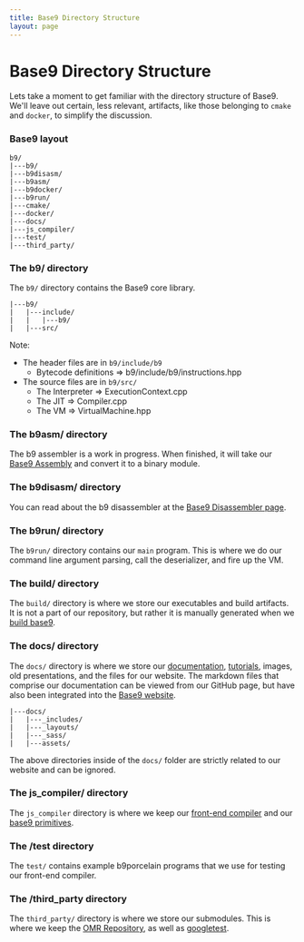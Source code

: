 ```yaml
---
title: Base9 Directory Structure
layout: page
---
```


# Base9 Directory Structure 

Lets take a moment to get familiar with the directory structure of Base9. We'll leave out certain, less relevant, artifacts, like those belonging to `cmake` and `docker`, to simplify the discussion. 


### Base9 layout 

```
b9/
|---b9/
|---b9disasm/
|---b9asm/
|---b9docker/
|---b9run/
|---cmake/
|---docker/
|---docs/
|---js_compiler/
|---test/
|---third_party/
```


### The b9/ directory

The `b9/` directory contains the Base9 core library.

```
|---b9/
|   |---include/
|   |   |---b9/
|   |---src/
```

Note:
- The header files are in `b9/include/b9`
  - Bytecode definitions => b9/include/b9/instructions.hpp
- The source files are in `b9/src/`
  - The Interpreter => ExecutionContext.cpp
  - The JIT => Compiler.cpp
  - The VM => VirtualMachine.hpp


### The b9asm/ directory

The b9 assembler is a work in progress. When finished, it will take our [Base9 Assembly] and convert it to a binary module. 

[Base9 Assembly]: ./B9Assembly.md


### The b9disasm/ directory

You can read about the b9 disassembler at the [Base9 Disassembler page].

[Base9 Disassembler page]: ./Disassembler.md


### The b9run/ directory

The `b9run/` directory contains our `main` program. This is where we do our command line argument parsing, call the deserializer, and fire up the VM.


### The build/ directory

The `build/` directory is where we store our executables and build artifacts. It is not a part of our repository, but rather it is manually generated when we [build base9].

[build base9]: ./SetupBase9.md#build-base9


### The docs/ directory

The `docs/` directory is where we store our [documentation], [tutorials], images, old presentations, and the files for our website. The markdown files that comprise our documentation can be viewed from our GitHub page, but have also been integrated into the [Base9 website].

[documentation]: ./Documentation.md 
[tutorials]: ./Tutorials.md
[Base9 website]: https://b9org.github.io/b9/

```
|---docs/
|   |---_includes/
|   |---_layouts/
|   |---_sass/
|   |---assets/

```

The above directories inside of the `docs/` folder are strictly related to our website and can be ignored.

### The js_compiler/ directory

The `js_compiler` directory is where we keep our [front-end compiler] and our [base9 primitives].

[front-end compiler]: ./FrontendAndBinaryMod.md
[base9 primitives]: https://github.com/b9org/b9/blob/master/js_compiler/b9stdlib.src


### The /test directory

The `test/` contains example b9porcelain programs that we use for testing our front-end compiler.


### The /third_party directory

The `third_party/` directory is where we store our submodules. This is where we keep the [OMR Repository], as well as [googletest].

[OMR Repository]: https://github.com/eclipse/omr
[googletest]: https://github.com/google/googletest
